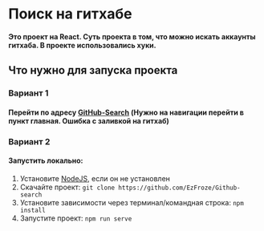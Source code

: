 # Поиск на гитхабе

#### Это проект на React. Суть проекта в том, что можно искать аккаунты гитхаба. В проекте использовались хуки.

## Что нужно для запуска проекта

### Вариант 1
#### Перейти по адресу [GitHub-Search](https://ezfroze.github.io/Github-search/) (Нужно на навигации перейти в пункт главная. Ошибка с заливкой на гитхаб)

### Вариант 2
#### Запустить локально:
1. Установите [NodeJS](https://nodejs.org/en/), если он не установлен
2. Скачайте проект: `git clone https://github.com/EzFroze/Github-search`
3. Установите зависимости через терминал/командная строка: `npm install`
4. Запустите проект: `npm run serve`
